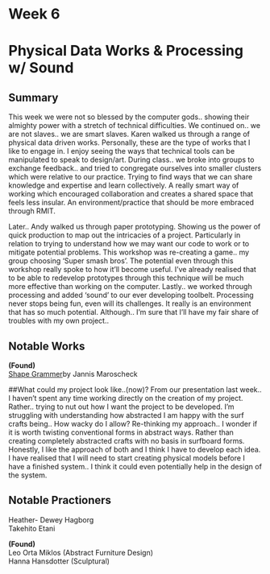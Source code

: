 # Week 6 <br />

# Physical Data Works & Processing w/ Sound <br />

## Summary <br />
This week we were not so blessed by the computer gods.. showing their almighty power with a stretch of technical difficulties. We continued on.. we are not slaves.. we are smart slaves. Karen walked us through a range of physical data driven works. Personally, these are the type of works that I like to engage in. I enjoy seeing the ways that technical tools can be manipulated to speak to design/art. During class.. we broke into groups to exchange feedback.. and tried to congregate ourselves into smaller clusters which were relative to our practice. Trying to find ways that we can share knowledge and expertise and learn collectively. A really smart way of working which encouraged collaboration and creates a shared space that feels less insular. An environment/practice that should be more embraced through RMIT. 

Later.. Andy walked us through paper prototyping. Showing us the power of quick production to map out the intricacies of a project. Particularly in relation to trying to understand how we may want our code to work or to mitigate potential problems. This workshop was re-creating a game.. my group choosing ‘Super smash bros’. The potential even through this workshop really spoke to how it’ll become useful. I’ve already realised that to be able to redevelop prototypes through this technique will be much more effective than working on the computer. Lastly.. we worked through processing and added ‘sound’ to our ever developing toolbelt. Processing never stops being fun, even will its challenges. It really is an environment that has so much potential. Although.. I’m sure that I’ll have my fair share of troubles with my own project.. 


## Notable Works <br />
**(Found)** <br />
[Shape Grammer](https://www.slanted.de/product/shape-grammars/)by Jannis Maroscheck

##What could my project look like..(now)?
From our presentation last week.. I haven’t spent any time working directly on the creation of my project. Rather.. trying to nut out how I want the project to be developed. I’m struggling with understanding how abstracted I am happy with the surf crafts being.. How wacky do I allow? Re-thinking my approach.. I wonder if it is worth twisting conventional forms in abstract ways. Rather than creating completely abstracted crafts with no basis in surfboard forms. Honestly, I like the approach of both and I think I have to develop each idea. I have realised that I will need to start creating physical models before I have a finished system.. I think it could even potentially help in the design of the system. 



## Notable Practioners <br />
Heather- Dewey Hagborg <br />
Takehito Etani <br />

**(Found)** <br />
Leo Orta Miklos (Abstract Furniture Design) <br />
Hanna Hansdotter (Sculptural) <br />



